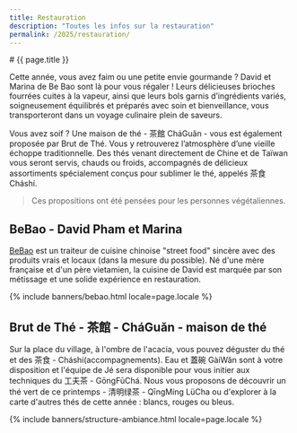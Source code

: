 ```yaml
---
title: Restauration
description: "Toutes les infos sur la restauration"
permalink: /2025/restauration/
---
```


<section class="section">
  <div class="wrapper" markdown="1">
# {{ page.title }}

Cette année, vous avez faim ou une petite envie gourmande ? David et Marina de Be Bao sont là pour vous régaler ! Leurs délicieuses brioches fourrées cuites à la vapeur, ainsi que leurs bols garnis d’ingrédients variés, soigneusement équilibrés et préparés avec soin et bienveillance, vous transporteront dans un voyage culinaire plein de saveurs.

Vous avez soif ? Une maison de thé - 茶館 CháGuǎn - vous est également proposée par Brut de Thé. Vous y retrouverez l’atmosphère d’une vieille échoppe traditionnelle. Des thés venant directement de Chine et de Taïwan vous seront servis, chauds ou froids, accompagnés de délicieux assortiments spécialement conçus pour sublimer le thé, appelés 茶食 Cháshí.

> Ces propositions ont été pensées pour les personnes végétaliennes.

## BeBao - David Pham et Marina
[BeBao](https://www.instagram.com/bebaofood/) est un traiteur de cuisine chinoise "street food" sincère avec des produits vrais et locaux (dans la mesure du possible). Né d'une mère française et d'un père vietamien, la cuisine de David est marquée par son métissage et une solide expérience en restauration. 

{% include banners/bebao.html locale=page.locale %}

## Brut de Thé - 茶館 - CháGuǎn - maison de thé
Sur la place du village, à l'ombre de l'acacia, vous pouvez déguster du thé et des  茶食 - Cháshí(accompagnements). Eau et 蓋碗 GàiWǎn sont à votre disposition et l'équipe de Jé sera disponible pour vous initier aux techniques du 工夫茶 - GōngFūChá. Nous vous proposons de découvrir un thé vert de ce printemps - 清明绿茶 - QīngMíng LüCha ou d'explorer à la carte d'autres thés de cette année : blancs, rouges ou bleus.
  </div>
</section>

{% include banners/structure-ambiance.html locale=page.locale %}
